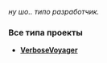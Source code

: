 *ну шо.. типо разработчик.*

### Все типа проекты
- **[VerboseVoyager](https://github.com/1wtsyd/VerboseVoyager)**
